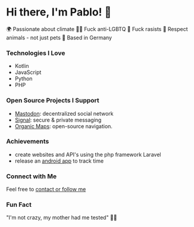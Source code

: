 # Hi there, I'm Pablo! 👋

🌍 Passionate about climate
🏳️‍🌈 Fuck anti-LGBTQ
🚫 Fuck rasists
🧸 Respect animals - not just pets
📍 Based in Germany

### Technologies I Love
- Kotlin
- JavaScript
- Python
- PHP

### Open Source Projects I Support
- [Mastodon](https://joinmastodon.org/): decentralized social network
- [Signal](https://signal.org/): secure & private messaging
- [Organic Maps](https://organicmaps.app/): open-source navigation.

### Achievements
- create websites and API's using the php framework Laravel
- release an [android app](https://codeberg.org/pabloscloud/Overload) to track time

### Connect with Me
Feel free to [contact or follow me](https://pablos.cloud)

### Fun Fact
"I'm not crazy, my mother had me tested" 🧠🔬
